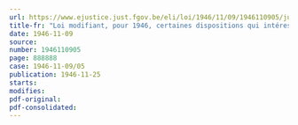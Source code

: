 ```yaml
---
url: https://www.ejustice.just.fgov.be/eli/loi/1946/11/09/1946110905/justel
title-fr: "Loi modifiant, pour 1946, certaines dispositions qui intéressent la fiscalité provinciale et communale"
date: 1946-11-09
source:
number: 1946110905
page: 888888
case: 1946-11-09/05
publication: 1946-11-25
starts:
modifies:
pdf-original:
pdf-consolidated:
---
```


